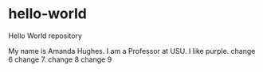 # hello-world
Hello World repository

My name is Amanda Hughes.
I am a Professor at USU.
I like purple.
change 6
change 7.
change 8
change 9
